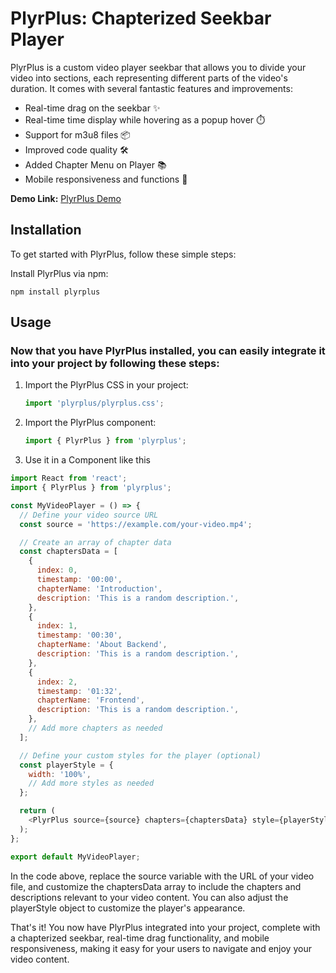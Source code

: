 # PlyrPlus: Chapterized Seekbar Player

PlyrPlus is a custom video player seekbar that allows you to divide your video into sections, each representing different parts of the video's duration. It comes with several fantastic features and improvements:

- Real-time drag on the seekbar ✨
- Real-time time display while hovering as a popup hover ⏱️
- Support for m3u8 files 📦
- Improved code quality 🛠️
- Added Chapter Menu on Player 📚
- Mobile responsiveness and functions 📱

**Demo Link:** [PlyrPlus Demo](https://plyr-plus-demo.vercel.app)

## Installation

To get started with PlyrPlus, follow these simple steps:

Install PlyrPlus via npm:

```shell
npm install plyrplus
```

## Usage

### Now that you have PlyrPlus installed, you can easily integrate it into your project by following these steps:

1. Import the PlyrPlus CSS in your project:
   ```javascript
   import 'plyrplus/plyrplus.css';
   ```
2. Import the PlyrPlus component:
   ```javascript
   import { PlyrPlus } from 'plyrplus';
   ```
3. Use it in a Component like this

```javascript
import React from 'react';
import { PlyrPlus } from 'plyrplus';

const MyVideoPlayer = () => {
  // Define your video source URL
  const source = 'https://example.com/your-video.mp4';

  // Create an array of chapter data
  const chaptersData = [
    {
      index: 0,
      timestamp: '00:00',
      chapterName: 'Introduction',
      description: 'This is a random description.',
    },
    {
      index: 1,
      timestamp: '00:30',
      chapterName: 'About Backend',
      description: 'This is a random description.',
    },
    {
      index: 2,
      timestamp: '01:32',
      chapterName: 'Frontend',
      description: 'This is a random description.',
    },
    // Add more chapters as needed
  ];

  // Define your custom styles for the player (optional)
  const playerStyle = {
    width: '100%',
    // Add more styles as needed
  };

  return (
    <PlyrPlus source={source} chapters={chaptersData} style={playerStyle} />
  );
};

export default MyVideoPlayer;
```

In the code above, replace the source variable with the URL of your video file, and customize the chaptersData array to include the chapters and descriptions relevant to your video content. You can also adjust the playerStyle object to customize the player's appearance.

That's it! You now have PlyrPlus integrated into your project, complete with a chapterized seekbar, real-time drag functionality, and mobile responsiveness, making it easy for your users to navigate and enjoy your video content.

